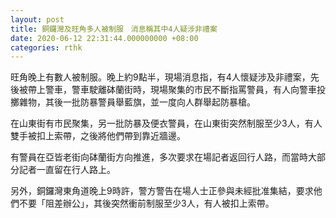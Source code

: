 ```yaml
---
layout: post
title: 銅鑼灣及旺角多人被制服　消息稱其中4人疑涉非禮案
date: 2020-06-12 22:31:44.000000000 +08:00
categories: rthk
---
```


旺角晚上有數人被制服。晚上約9點半，現場消息指，有4人懷疑涉及非禮案，先後被帶上警車，警車駛離砵蘭街時，現場聚集的市民不斷指罵警員，有人向警車投擲雜物，其後一批防暴警員舉藍旗，並一度向人群舉起防暴槍。

在山東街有市民聚集，另一批防暴及便衣警員，在山東街突然制服至少3人，有人雙手被扣上索帶，之後將他們帶到靠近牆邊。

有警員在亞皆老街向砵蘭街方向推進，多次要求在場記者返回行人路，而當時大部分記者一直留在行人路上。

另外，銅鑼灣東角道晚上9時許，警方警告在場人士正參與未經批准集結，要求他們不要「阻差辦公」，其後突然衝前制服至少3人，有人被扣上索帶。
